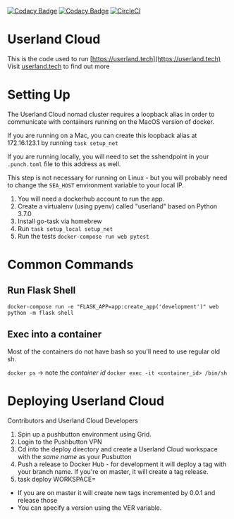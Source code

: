 [![Codacy Badge](https://api.codacy.com/project/badge/Grade/62df8afdbbe64aeb92e32be409932f6e)](https://www.codacy.com/app/CypherpunkArmory/userland-cloud?utm_source=github.com&amp;utm_medium=referral&amp;utm_content=CypherpunkArmory/userland-cloud&amp;utm_campaign=Badge_Grade)
[![Codacy Badge](https://api.codacy.com/project/badge/Coverage/62df8afdbbe64aeb92e32be409932f6e)](https://www.codacy.com/app/CypherpunkArmory/userland-cloud?utm_source=github.com&utm_medium=referral&utm_content=CypherpunkArmory/userland-cloud&utm_campaign=Badge_Coverage)
[![CircleCI](https://circleci.com/gh/CypherpunkArmory/userland-cloud.svg?style=svg)](https://circleci.com/gh/CypherpunkArmory/userland-cloud)
# Userland Cloud

This is the code used to run [https://userland.tech](https://userland.tech) <br/>
Visit [userland.tech](https://userland.tech) to find out more

# Setting Up

The Userland Cloud nomad cluster requires a loopback alias in order to communicate
with containers running on the MacOS version of docker.

If you are running on a Mac, you can create this loopback alias at
172.16.123.1 by running `task setup_net`

If you are running locally, you will need to set the sshendpoint in your `.punch.toml`
file to this address as well.

This step is not necessary for running on Linux - but you will probably need
to change the `SEA_HOST` environment variable to your local IP.

1. You will need a dockerhub account to run the app.
2. Create a virtualenv (using pyenv) called "userland" based on Python 3.7.0
3. Install go-task via homebrew
4. Run `task setup_local setup_net`
5. Run the tests  `docker-compose run web pytest`

# Common Commands

## Run Flask Shell

`docker-compose run -e "FLASK_APP=app:create_app('development')" web python -m flask shell`

## Exec into a container

Most of the containers do not have bash so you'll need to use regular old sh.

`docker ps` -> note the _container id_
`docker exec -it <container_id> /bin/sh`


# Deploying Userland Cloud

Contributors and Userland Cloud Developers

1. Spin up a pushbutton environment using Grid.
2. Login to the Pushbutton VPN
3. Cd into the deploy directory and create a Userland Cloud workspace with the _same
   name_ as your Pusbutton
4. Push a release to Docker Hub - for development it will deploy a tag with
   your branch name.  If you're on master, it will create a tag release.
5. task deploy WORKSPACE=<your workspace name>
  - If you are on master it will create new tags incremented by 0.0.1 and
    release those
  - You can specify a version using the VER variable.
